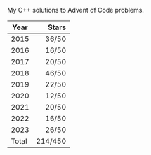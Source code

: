 My C++ solutions to Advent of Code problems.

| Year  |  Stars  |
|-------|--------:|
| 2015  |  36/50  |
| 2016  |  16/50  |
| 2017  |  20/50  |
| 2018  |  46/50  |
| 2019  |  22/50  |
| 2020  |  12/50  |
| 2021  |  20/50  |
| 2022  |  16/50  |
| 2023  |  26/50  |
| Total | 214/450 |
